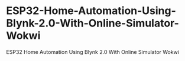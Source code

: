 # ESP32-Home-Automation-Using-Blynk-2.0-With-Online-Simulator-Wokwi
ESP32 Home Automation Using Blynk 2.0 With Online Simulator Wokwi
